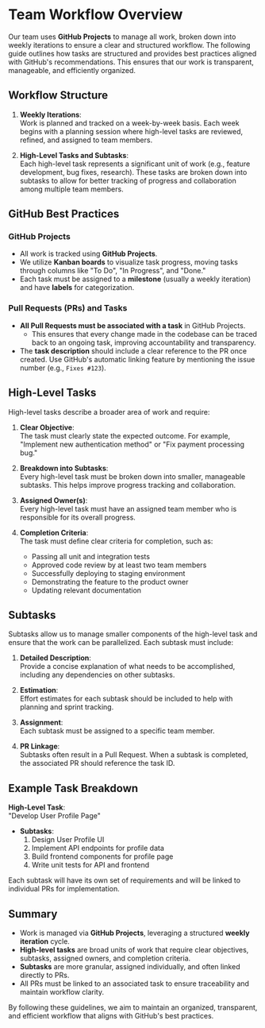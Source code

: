 # Team Workflow Overview

Our team uses **GitHub Projects** to manage all work, broken down into weekly iterations to ensure a clear and structured workflow. The following guide outlines how tasks are structured and provides best practices aligned with GitHub's recommendations. This ensures that our work is transparent, manageable, and efficiently organized.

## Workflow Structure

1. **Weekly Iterations**:  
   Work is planned and tracked on a week-by-week basis. Each week begins with a planning session where high-level tasks are reviewed, refined, and assigned to team members.
   
2. **High-Level Tasks and Subtasks**:  
   Each high-level task represents a significant unit of work (e.g., feature development, bug fixes, research). These tasks are broken down into subtasks to allow for better tracking of progress and collaboration among multiple team members.

## GitHub Best Practices

### GitHub Projects

- All work is tracked using **GitHub Projects**.  
- We utilize **Kanban boards** to visualize task progress, moving tasks through columns like "To Do", "In Progress", and "Done."
- Each task must be assigned to a **milestone** (usually a weekly iteration) and have **labels** for categorization.

### Pull Requests (PRs) and Tasks

- **All Pull Requests must be associated with a task** in GitHub Projects.  
  - This ensures that every change made in the codebase can be traced back to an ongoing task, improving accountability and transparency.
- The **task description** should include a clear reference to the PR once created. Use GitHub's automatic linking feature by mentioning the issue number (e.g., `Fixes #123`).

## High-Level Tasks

High-level tasks describe a broader area of work and require:

1. **Clear Objective**:  
   The task must clearly state the expected outcome. For example, "Implement new authentication method" or "Fix payment processing bug."
   
2. **Breakdown into Subtasks**:  
   Every high-level task must be broken down into smaller, manageable subtasks. This helps improve progress tracking and collaboration.

3. **Assigned Owner(s)**:  
   Every high-level task must have an assigned team member who is responsible for its overall progress.

4. **Completion Criteria**:  
   The task must define clear criteria for completion, such as:
   - Passing all unit and integration tests
   - Approved code review by at least two team members
   - Successfully deploying to staging environment
   - Demonstrating the feature to the product owner
   - Updating relevant documentation

## Subtasks

Subtasks allow us to manage smaller components of the high-level task and ensure that the work can be parallelized. Each subtask must include:

1. **Detailed Description**:  
   Provide a concise explanation of what needs to be accomplished, including any dependencies on other subtasks.

2. **Estimation**:  
   Effort estimates for each subtask should be included to help with planning and sprint tracking.

3. **Assignment**:  
   Each subtask must be assigned to a specific team member.

4. **PR Linkage**:  
   Subtasks often result in a Pull Request. When a subtask is completed, the associated PR should reference the task ID.

## Example Task Breakdown

**High-Level Task**:  
"Develop User Profile Page"

- **Subtasks**:
  1. Design User Profile UI
  2. Implement API endpoints for profile data
  3. Build frontend components for profile page
  4. Write unit tests for API and frontend

Each subtask will have its own set of requirements and will be linked to individual PRs for implementation.

## Summary

- Work is managed via **GitHub Projects**, leveraging a structured **weekly iteration** cycle.
- **High-level tasks** are broad units of work that require clear objectives, subtasks, assigned owners, and completion criteria.
- **Subtasks** are more granular, assigned individually, and often linked directly to PRs.
- All PRs must be linked to an associated task to ensure traceability and maintain workflow clarity.

By following these guidelines, we aim to maintain an organized, transparent, and efficient workflow that aligns with GitHub's best practices.
